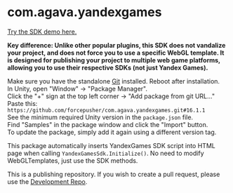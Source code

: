 # com.agava.yandexgames  
  
[Try the SDK demo here.](https://yandex.ru/games/app/223976?draft=true)  
  
**Key difference: Unlike other popular plugins, this SDK does not vandalize your project, and does not force you to use a specific WebGL template. It is designed for publishing your project to multiple web game platforms, allowing you to use their respective SDKs (not just Yandex Games).**  
  
Make sure you have the standalone [Git](https://git-scm.com/downloads) installed. Reboot after installation.  
In Unity, open "Window" -> "Package Manager".  
Click the "+" sign at the top left corner -> "Add package from git URL..."  
Paste this: `https://github.com/forcepusher/com.agava.yandexgames.git#16.1.1`  
See the minimum required Unity version in the `package.json` file.  
Find "Samples" in the package window and click the "Import" button.  
To update the package, simply add it again using a different version tag.  
  
This package automatically inserts YandexGames SDK script into HTML page when calling `YandexGamesSdk.Initialize()`. No need to modify WebGLTemplates, just use the SDK methods.  
  
This is a publishing repository. If you wish to create a pull request, please use the [Development Repo](https://github.com/forcepusher/YandexGamesUnity).
